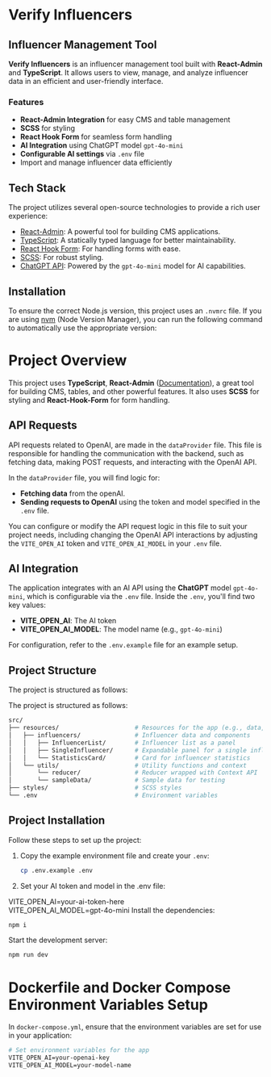 # Verify Influencers

## Influencer Management Tool

**Verify Influencers** is an influencer management tool built with **React-Admin** and **TypeScript**. It allows users to view, manage, and analyze influencer data in an efficient and user-friendly interface.

### Features

- **React-Admin Integration** for easy CMS and table management
- **SCSS** for styling
- **React Hook Form** for seamless form handling
- **AI Integration** using ChatGPT model `gpt-4o-mini`
- **Configurable AI settings** via `.env` file
- Import and manage influencer data efficiently

## Tech Stack

The project utilizes several open-source technologies to provide a rich user experience:

- [React-Admin](https://marmelab.com/react-admin/Demos.html): A powerful tool for building CMS applications.
- [TypeScript](https://www.typescriptlang.org/): A statically typed language for better maintainability.
- [React Hook Form](https://react-hook-form.com/): For handling forms with ease.
- [SCSS](https://sass-lang.com/): For robust styling.
- [ChatGPT API](https://openai.com): Powered by the `gpt-4o-mini` model for AI capabilities.

## Installation

To ensure the correct Node.js version, this project uses an `.nvmrc` file. If you are using [nvm](https://github.com/nvm-sh/nvm) (Node Version Manager), you can run the following command to automatically use the appropriate version:

# Project Overview

This project uses **TypeScript**, **React-Admin** ([Documentation](https://marmelab.com/react-admin/Demos.html)), a great tool for building CMS, tables, and other powerful features. It also uses **SCSS** for styling and **React-Hook-Form** for form handling.

## API Requests

API requests related to OpenAI, are made in the `dataProvider` file. This file is responsible for handling the communication with the backend, such as fetching data, making POST requests, and interacting with the OpenAI API.

In the `dataProvider` file, you will find logic for:

- **Fetching data** from the openAI.
- **Sending requests to OpenAI** using the token and model specified in the `.env` file.

You can configure or modify the API request logic in this file to suit your project needs, including changing the OpenAI API interactions by adjusting the `VITE_OPEN_AI` token and `VITE_OPEN_AI_MODEL` in your `.env` file.


## AI Integration

The application integrates with an AI API using the **ChatGPT** model `gpt-4o-mini`, which is configurable via the `.env` file. Inside the `.env`, you'll find two key values:

- **VITE_OPEN_AI**: The AI token
- **VITE_OPEN_AI_MODEL**: The model name (e.g., `gpt-4o-mini`)

For configuration, refer to the `.env.example` file for an example setup.

## Project Structure

The project is structured as follows:

The project is structured as follows:
```sh
src/
├── resources/                     # Resources for the app (e.g., data, components)
│   ├── influencers/               # Influencer data and components
│   │   ├── InfluencerList/        # Influencer list as a panel
│   │   ├── SingleInfluencer/      # Expandable panel for a single influencer
│   │   └── StatisticsCard/        # Card for influencer statistics
│   └── utils/                     # Utility functions and context
│       └── reducer/               # Reducer wrapped with Context API
│       └── sampleData/            # Sample data for testing
├── styles/                        # SCSS styles
└── .env                           # Environment variables
```
## Project Installation

Follow these steps to set up the project:

1. Copy the example environment file and create your `.env`:

   ```sh
   cp .env.example .env
2. Set your AI token and model in the .env file:


VITE_OPEN_AI=your-ai-token-here<br>
VITE_OPEN_AI_MODEL=gpt-4o-mini
Install the dependencies:

```sh
npm i
```
Start the development server:

```sh
npm run dev
```

# Dockerfile and Docker Compose Environment Variables Setup

In `docker-compose.yml`, ensure that the environment variables are set for use in your application:

```Dockerfile
# Set environment variables for the app
VITE_OPEN_AI=your-openai-key
VITE_OPEN_AI_MODEL=your-model-name
